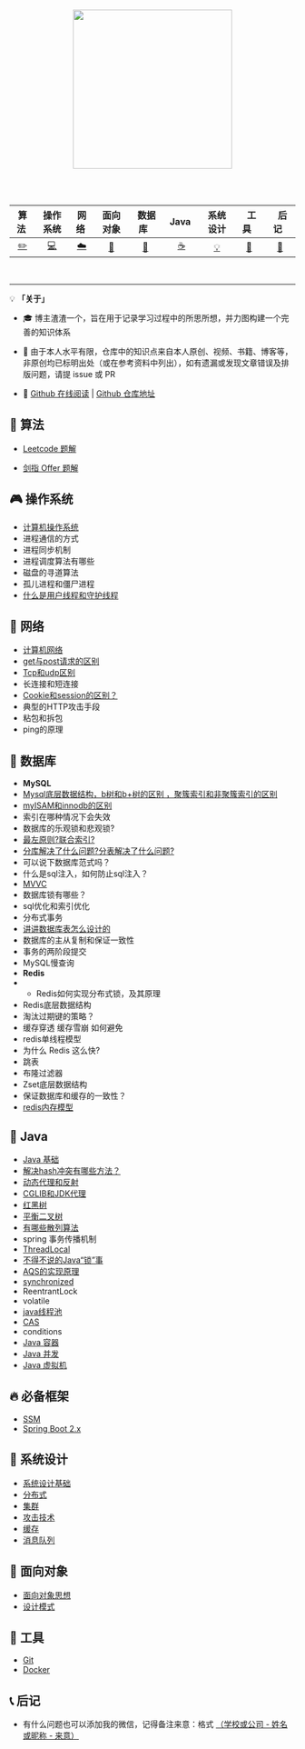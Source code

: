 <br>

<p align="center">
    <img width="280px" src="https://gitee.com/kuangtf/blogImage/raw/master/img/title.jpg" >
</p>

</br>
<br>


| 算法&nbsp; | 操作系统 | 网络&nbsp;|面向对象| &nbsp;数据库&nbsp;&nbsp;|&nbsp;Java&nbsp;&nbsp;|系统设计| &nbsp;&nbsp;工具&nbsp;&nbsp; | &nbsp;&nbsp;后记&nbsp;&nbsp; |
| :---: | :----: | :---: | :----: | :----: | :----: | :----: | :----: | :----: |
| [:pencil2:](#pencil2-算法) | [:computer:](#computer-操作系统) | [:cloud:](#cloud-网络) | [:art:](#art-面向对象) | [:floppy_disk:](#floppy_disk-数据库) |[:coffee:](#coffee-java)| [:bulb:](#bulb-系统设计) |[:wrench:](#wrench-工具)|[:memo:](#memo-后记)|


</br>

---

💡 **「关于」**

- 🎓 博主渣渣一个，旨在用于记录学习过程中的所思所想，并力图构建一个完善的知识体系

- 🙏 由于本人水平有限，仓库中的知识点来自本人原创、视频、书籍、博客等，非原创均已标明出处（或在参考资料中列出），如有遗漏或发现文章错误及排版问题，请提 issue 或 PR

- 🔮 [Github 在线阅读](https://kuangtf.github.io/Blogs/#/README.md) | [Github 仓库地址](https://github.com/kuangtf/Blogs)

## 🤖 算法

- [Leetcode 题解](https://leetcode-cn.com/u/kuangtf/)

- [剑指 Offer 题解](https://leetcode-cn.com/problemset/lcof/)

## 🎮 操作系统

- [计算机操作系统](https://blog.csdn.net/weixin_46156200/category_10741956.html?spm=1001.2014.3001.5482)
- 进程通信的方式
- 进程同步机制
- 进程调度算法有哪些
- 磁盘的寻道算法
- 孤儿进程和僵尸进程
- [什么是用户线程和守护线程](https://www.jianshu.com/p/b51da027bfe1)

## 🎨 网络 

- [计算机网络](https://blog.csdn.net/weixin_46156200/category_10731223.html?spm=1001.2014.3001.5482)
- [get与post请求的区别](https://www.huaweicloud.com/articles/5c532839eeb5e1cd4665f48b0a581eb3.html)
- [Tcp和udp区别](https://juejin.cn/post/6857707137797292046)
- 长连接和短连接
- [Cookie和session的区别？](https://www.cnblogs.com/ityouknow/p/10856177.html)
- 典型的HTTP攻击手段
- 粘包和拆包
- ping的原理

## 📑 数据库

- **MySQL**
- [Mysql底层数据结构，b树和b+树的区别 ，聚簇索引和非聚簇索引的区别](https://www.huaweicloud.com/articles/ce5c6f4d1d60cf7f82f2db6e215555d3.html)
- [myISAM和innodb的区别](https://www.huaweicloud.com/articles/bb2e4d7dcc7d849df919a88289c9d74c.html)
- 索引在哪种情况下会失效
- 数据库的乐观锁和悲观锁?
- [最左原则?联合索引?](https://blog.csdn.net/u013568373/article/details/93891531#:~:text=%E6%9C%80%E5%B7%A6%E5%8C%B9%E9%85%8D%E5%8E%9F%E5%88%99%E7%9A%84%E6%88%90%E5%9B%A0%20MySQL,%E5%BB%BA%E7%AB%8B%E8%81%94%E5%90%88%E7%B4%A2%E5%BC%95%E7%9A%84%E8%A7%84%E5%88%99%E6%98%AF%E8%BF%99%E6%A0%B7%E7%9A%84%EF%BC%8C%E5%AE%83%E4%BC%9A%20%E9%A6%96%E5%85%88%E6%A0%B9%E6%8D%AE%E8%81%94%E5%90%88%E7%B4%A2%E5%BC%95%E4%B8%AD%E6%9C%80%E5%B7%A6%E8%BE%B9%E7%9A%84%E3%80%81%E4%B9%9F%E5%B0%B1%E6%98%AF%E7%AC%AC%E4%B8%80%E4%B8%AA%E5%AD%97%E6%AE%B5%E8%BF%9B%E8%A1%8C%E6%8E%92%E5%BA%8F%EF%BC%8C%E5%9C%A8%E7%AC%AC%E4%B8%80%E4%B8%AA%E5%AD%97%E6%AE%B5%E6%8E%92%E5%BA%8F%E7%9A%84%E5%9F%BA%E7%A1%80%E4%B8%8A%EF%BC%8C%E5%86%8D%E5%AF%B9%E8%81%94%E5%90%88%E7%B4%A2%E5%BC%95%E4%B8%AD%E5%90%8E%E9%9D%A2%E7%9A%84%E7%AC%AC%E4%BA%8C%E4%B8%AA%E5%AD%97%E6%AE%B5%E8%BF%9B%E8%A1%8C%E6%8E%92%E5%BA%8F%EF%BC%8C%E4%BE%9D%E6%AD%A4%E7%B1%BB%E6%8E%A8%20%E3%80%82)
- [分库解决了什么问题?分表解决了什么问题?](https://segmentfault.com/a/1190000023914691)
- 可以说下数据库范式吗？
- 什么是sql注入，如何防止sql注入？
-  [MVVC](https://juejin.cn/post/6871046354018238472)
- 数据库锁有哪些？
- sql优化和索引优化
- 分布式事务
- [讲讲数据库表怎么设计的](https://blog.csdn.net/kw023781/article/details/103002794)
- 数据库的主从复制和保证一致性
- 事务的两阶段提交
- MySQL慢查询
- **Redis**
- - Redis如何实现分布式锁，及其原理
- Redis底层数据结构
- 淘汰过期键的策略？
- 缓存穿透 缓存雪崩 如何避免 
- redis单线程模型
- 为什么 Redis 这么快?
- 跳表
- 布隆过滤器
- Zset底层数据结构
- 保证数据库和缓存的一致性？
- [redis内存模型](https://zhuanlan.zhihu.com/p/293040974)

## 🍵 Java

- [Java 基础]()
- [解决hash冲突有哪些方法？](https://zhuanlan.zhihu.com/p/29520044)
- [动态代理和反射](https://bbs.huaweicloud.com/blogs/195516)
- [CGLIB和JDK代理](https://www.cnblogs.com/carpenterlee/p/8241042.html)
- [红黑树](https://www.jianshu.com/p/e136ec79235c)
- [平衡二叉树](https://zhuanlan.zhihu.com/p/56066942)
- [有哪些散列算法](https://cloud.tencent.com/developer/article/1676797)
- spring 事务传播机制
- [ThreadLocal](https://zhuanlan.zhihu.com/p/34406557)
- [不得不说的Java“锁”事](https://tech.meituan.com/2018/11/15/java-lock.html)
- [AQS的实现原理](https://tech.meituan.com/2019/12/05/aqs-theory-and-apply.html)
- [synchronized](https://zhuanlan.zhihu.com/p/29866981)
- ReentrantLock
- volatile
- [java线程池](https://tech.meituan.com/2020/04/02/java-pooling-pratice-in-meituan.html)
- [CAS](https://www.jianshu.com/p/eac466494477) 
- conditions
- [Java 容器]()
- [Java 并发](https://blog.csdn.net/weixin_46156200/category_10779064.html)
- [Java 虚拟机](https://blog.csdn.net/weixin_46156200/category_10734144.html?spm=1001.2014.3001.5482)

## 🔥 必备框架

- [SSM](https://blog.csdn.net/weixin_46156200/category_10651101.html?spm=1001.2014.3001.5482)
- [Spring Boot 2.x](https://blog.csdn.net/weixin_46156200/category_10784235.html?spm=1001.2014.3001.5482)

## 👷 系统设计 

- [系统设计基础]()
- [分布式]()
- [集群]()
- [攻击技术]()
- [缓存]()
- [消息队列]()

## 🦄 面向对象

- [面向对象思想]()
- [设计模式](https://blog.csdn.net/weixin_46156200/category_10769699.html?spm=1001.2014.3001.5482)

## 🔨 工具 

- [Git]()
- [Docker]()

## 📞 后记

- 有什么问题也可以添加我的微信，记得备注来意：格式 <u>（学校或公司 - 姓名或昵称 - 来意）</u>

